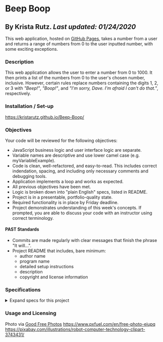 # Beep Boop

## By Krista Rutz.  _Last updated: 01/24/2020_

This web application, hosted on [GitHub Pages](https://kristarutz.github.io/Beep-Boop/), takes a number from a user and returns a range of numbers from 0 to the user inputted number, with some exciting exceptions.

### Description

This web application allows the user to enter a number from 0 to 1000. It then prints a list of the numbers from 0 to the user's chosen number, inclusive. However, certain rules replace numbers containing the digits 1, 2, or 3 with _"Beep!"_, _"Boop!"_, and _"I'm sorry, Dave. I'm afraid I can't do that."_, respectively.

### Installation / Set-up

https://kristarutz.github.io/Beep-Boop/

### Objectives
Your code will be reviewed for the following objectives:

- JavaScript business logic and user interface logic are separate.  
- Variable names are descriptive and use lower camel case (e.g. myVariableExample).
- Code is clean, well-refactored, and easy-to-read. This includes correct indendation, spacing, and including only necessary comments and debugging tools.
- Application implements a loop and works as expected.
- All previous objectives have been met.
- Logic is broken down into "plain English" specs, listed in README.
- Project is in a presentable, portfolio-quality state.
- Required functionality is in place by Friday deadline.
- Project demonstrates understanding of this week's concepts. If prompted, you are able to discuss your code with an instructor using correct terminology.
#### PAST Standards
- Commits are made regularly with clear messages that finish the phrase "It will…".
- Project README that includes, bare minimum:
  - author name
  - program name
  - detailed setup instructions
  - description
  - copyright and license information

### Specifications
<details>
  <summary>Expand specs for this project</summary>

* **Spec**: The program returns an error message when the inputted number is out of range.
  * **Input**: "-4"
  * **Output**: "Value must be greater than or equal to 0."  
  
* **Spec**: The program returns a range of numbers from 0 to the users inputted number
  * **Input**: "4"
  * **Output**: "0, 1, 2, 3, 4"
* **Spec**: The program can be re-used to show new results
  * **Input**: "4" => GO , "2" => GO
  * **Output**: "0, 1, 2, 3, 4" => "0, 1, 2"
* **Spec**: The program returns "I'm sorry Dave, I'm afraid I can't do that" in place of numbers that contain the digit "3"
  * **Input**: "4"
  * **Output**: "0, 1, 2, "I'm sorry Dave, I'm afraid I can't do that", 4"
* **Spec**: The program returns "Boop!" in place of numbers that contain the digit "2"
  * **Input**: "4"
  * **Output**: "0, 1, "Boop!", "I'm sorry Dave, I'm afraid I can't do that", 4"
* **Spec**: The program returns "Beep!" in place of numbers that contain the digit "1"
  * **Input**: "4"
  * **Output**: "0, "Beep!", "Boop!", "I'm sorry Dave, I'm afraid I can't do that", 4"
* **Spec**: The program allows the user to reset the form
  * **Input**: Clicks reset
  * **Output**: Form is reset and the output display is empty
  #### Further Exploration
* **Spec**: The program will allow the user to enter "game mode"
  * **Input**: Click Game mode
  * **Output**: Game mode is toggled.
* **Spec**: "Game mode" brings up buttons for the user to choose from
  * **Input**: "Toggle Game mode"
  * **Output**: Button selection is displayed: #, beep, boop, "sorry"
* **Spec**: The program displays "0" and outputs true when user selects 0.
  * **Input**: "0"
  * **Output**: "correct"
* **Spec**: The program displays "0" and outputs false when user selects !0.
  * **Input**: "Beep!"
  * **Output**: "Beep!"
* **Spec**: The program displays "1" when user clicks next.
  * **Input**: Clicks next
  * **Output**: Game display reset & next "number" appears
* **Spec**: The program displays "1" and outputs true when user selects "beep".
  * **Input**: "beep"
  * **Output**: "correct"
  * **Spec**: The program displays "1" and outputs false when user selects "1".
  * **Input**: "1"
  * **Output**: "wrong"
  * **Spec**: The program displays "2" and outputs true when user selects "boop".
  * **Input**: "boop"
  * **Output**: "correct"
  * **Spec**: The program displays "2" and outputs false when user selects "2" or "beep".
  * **Input**: "2"
  * **Output**: "wrong"
</details>

### Usage and Licensing

Photo via <a href="https://www.goodfreephotos.com/">Good Free Photos</a>
https://www.pxfuel.com/en/free-photo-eiupq
https://pixabay.com/illustrations/robot-computer-technology-clipart-3743431/
